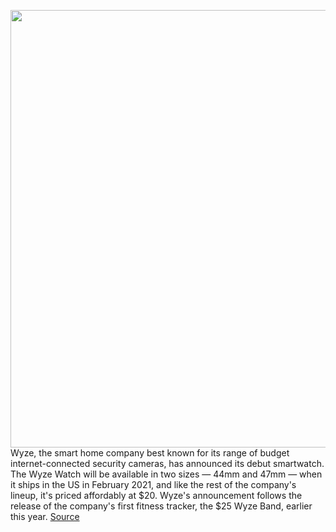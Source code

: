 <img src='https://cdn.vox-cdn.com/thumbor/_0Fz9M1cw9lMS0EK7j_Mp7-BYoQ=/0x0:4500x2532/1200x800/filters:focal(1890x906:2610x1626)/cdn.vox-cdn.com/uploads/chorus_image/image/68067510/Two.0.png' width='700px' /><br/>
Wyze, the smart home company best known for its range of budget internet-connected security cameras, has announced its debut smartwatch. The Wyze Watch will be available in two sizes — 44mm and 47mm — when it ships in the US in February 2021, and like the rest of the company's lineup, it's priced affordably at $20. Wyze's announcement follows the release of the company's first fitness tracker, the $25 Wyze Band, earlier this year.
<a href='https://www.theverge.com/2020/12/1/21726548/wyze-watch-44-47-smartwatch-price-release-date-features'> Source <a/>